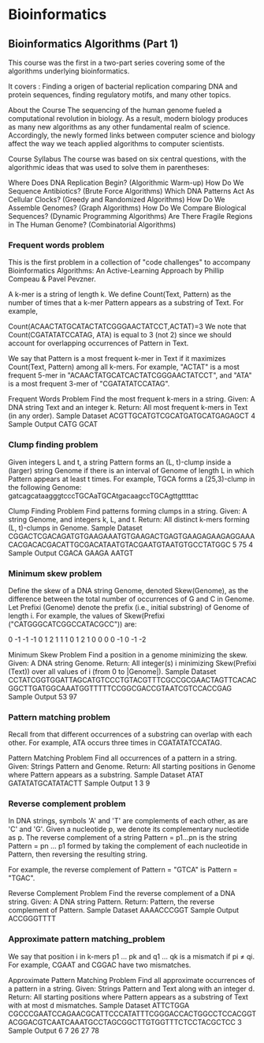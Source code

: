 # Bioinformatics

## Bioinformatics Algorithms (Part 1)

This course was the first in a two-part series covering some of the algorithms underlying bioinformatics. 

It covers :
Finding a origen of bacterial replication
comparing DNA and protein sequences,
finding regulatory motifs,
and many other topics.

About the Course
The sequencing of the human genome fueled a computational revolution in biology. As a result, modern biology produces as many new algorithms as any other fundamental realm of science. Accordingly, the newly formed links between computer science and biology affect the way we teach applied algorithms to computer scientists.

Course Syllabus
The course was based on six central questions, with the algorithmic ideas that was used to solve them in parentheses:

Where Does DNA Replication Begin? (Algorithmic Warm-up)
How Do We Sequence Antibiotics? (Brute Force Algorithms)
Which DNA Patterns Act As Cellular Clocks? (Greedy and Randomized Algorithms)
How Do We Assemble Genomes? (Graph Algorithms)
How Do We Compare Biological Sequences? (Dynamic Programming Algorithms)
Are There Fragile Regions in The Human Genome? (Combinatorial Algorithms)

### Frequent words problem 
This is the first problem in a collection of "code challenges" to accompany Bioinformatics Algorithms: An Active-Learning Approach by Phillip Compeau & Pavel Pevzner.

A k-mer is a string of length k. We define Count(Text, Pattern) as the number of times that a k-mer Pattern appears as a substring of Text. For example,

Count(ACAACTATGCATACTATCGGGAACTATCCT,ACTAT)=3
We note that Count(CGATATATCCATAG, ATA) is equal to 3 (not 2) since we should account for overlapping occurrences of Pattern in Text.

We say that Pattern is a most frequent k-mer in Text if it maximizes Count(Text, Pattern) among all k-mers. For example, "ACTAT" is a most frequent 5-mer in "ACAACTATGCATCACTATCGGGAACTATCCT", and "ATA" is a most frequent 3-mer of "CGATATATCCATAG".

  Frequent Words Problem
  Find the most frequent k-mers in a string.
  Given: A DNA string Text and an integer k.
  Return: All most frequent k-mers in Text (in any order).
  Sample Dataset
  ACGTTGCATGTCGCATGATGCATGAGAGCT
  4
  Sample Output
  CATG GCAT

### Clump finding problem 
Given integers L and t, a string Pattern forms an (L, t)-clump inside a (larger) string Genome if there is an interval of Genome of length L in which Pattern appears at least t times. For example, TGCA forms a (25,3)-clump in the following Genome: gatcagcataagggtcccTGCAaTGCAtgacaagccTGCAgttgttttac

Clump Finding Problem
Find patterns forming clumps in a string.
Given: A string Genome, and integers k, L, and t.
Return: All distinct k-mers forming (L, t)-clumps in Genome.
Sample Dataset
CGGACTCGACAGATGTGAAGAAATGTGAAGACTGAGTGAAGAGAAGAGGAAACACGACACGACATTGCGACATAATGTACGAATGTAATGTGCCTATGGC
5 75 4
Sample Output
CGACA GAAGA AATGT

### Minimum skew problem 
Define the skew of a DNA string Genome, denoted Skew(Genome), as the difference between the total number of occurrences 
of G and C in Genome. Let Prefixi (Genome) denote the prefix (i.e., initial substring) of Genome of length i. 
For example, the values of Skew(Prefixi ("CATGGGCATCGGCCATACGCC")) are:

0 -1 -1 -1 0 1 2 1 1 1 0 1 2 1 0 0 0 0 -1 0 -1 -2

Minimum Skew Problem
Find a position in a genome minimizing the skew.
Given: A DNA string Genome.
Return: All integer(s) i minimizing Skew(Prefixi (Text)) over all values of i (from 0 to |Genome|).
Sample Dataset
CCTATCGGTGGATTAGCATGTCCCTGTACGTTTCGCCGCGAACTAGTTCACACGGCTTGATGGCAAATGGTTTTTCCGGCGACCGTAATCGTCCACCGAG
Sample Output
53 97

### Pattern matching problem 
Recall from that different occurrences of a substring can overlap with each other. For example, ATA occurs three times in CGATATATCCATAG.

Pattern Matching Problem
Find all occurrences of a pattern in a string.
Given: Strings Pattern and Genome.
Return: All starting positions in Genome where Pattern appears as a substring.
Sample Dataset
ATAT
GATATATGCATATACTT
Sample Output
1 3 9

### Reverse complement problem 
In DNA strings, symbols 'A' and 'T' are complements of each other, as are 'C' and 'G'. Given a nucleotide p, we denote its complementary nucleotide as p. The reverse complement of a string Pattern = p1…pn is the string Pattern = pn … p1 formed by taking the complement of each nucleotide in Pattern, then reversing the resulting string.

For example, the reverse complement of Pattern = "GTCA" is Pattern = "TGAC".

Reverse Complement Problem
Find the reverse complement of a DNA string.
Given: A DNA string Pattern.
Return: Pattern, the reverse complement of Pattern.
Sample Dataset
AAAACCCGGT
Sample Output
ACCGGGTTTT

### Approximate pattern matching_problem
We say that position i in k-mers p1 … pk and q1 … qk is a mismatch if pi ≠ qi. For example, CGAAT and CGGAC have two mismatches.

Approximate Pattern Matching Problem
Find all approximate occurrences of a pattern in a string.
Given: Strings Pattern and Text along with an integer d.
Return: All starting positions where Pattern appears as a substring of Text with at most d mismatches.
Sample Dataset
ATTCTGGA
CGCCCGAATCCAGAACGCATTCCCATATTTCGGGACCACTGGCCTCCACGGTACGGACGTCAATCAAATGCCTAGCGGCTTGTGGTTTCTCCTACGCTCC
3
Sample Output
6 7 26 27 78
